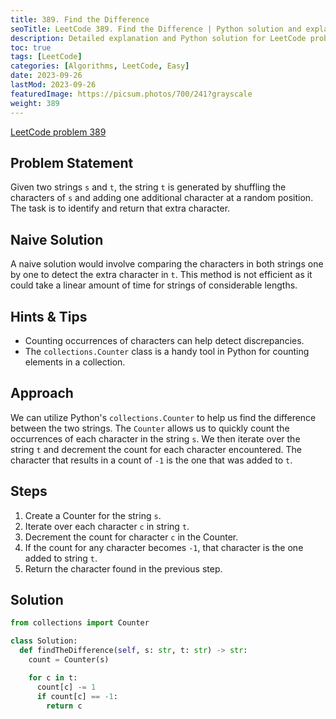 ```yaml
---
title: 389. Find the Difference
seoTitle: LeetCode 389. Find the Difference | Python solution and explanation using Counter
description: Detailed explanation and Python solution for LeetCode problem 389. Find the Difference using the `collections.Counter`.
toc: true
tags: [LeetCode]
categories: [Algorithms, LeetCode, Easy]
date: 2023-09-26
lastMod: 2023-09-26
featuredImage: https://picsum.photos/700/241?grayscale
weight: 389
---
```


[LeetCode problem 389](<https://leetcode.com/problems/find-the-difference/>)

## Problem Statement

Given two strings `s` and `t`, the string `t` is generated by shuffling the characters of `s` and adding one additional character at a random position. The task is to identify and return that extra character.

## Naive Solution

A naive solution would involve comparing the characters in both strings one by one to detect the extra character in `t`. This method is not efficient as it could take a linear amount of time for strings of considerable lengths.

## Hints & Tips

- Counting occurrences of characters can help detect discrepancies.
- The `collections.Counter` class is a handy tool in Python for counting elements in a collection.

## Approach

We can utilize Python's `collections.Counter` to help us find the difference between the two strings. The `Counter` allows us to quickly count the occurrences of each character in the string `s`. We then iterate over the string `t` and decrement the count for each character encountered. The character that results in a count of `-1` is the one that was added to `t`.

## Steps

1. Create a Counter for the string `s`.
2. Iterate over each character `c` in string `t`.
3. Decrement the count for character `c` in the Counter.
4. If the count for any character becomes `-1`, that character is the one added to string `t`.
5. Return the character found in the previous step.

## Solution

```python
from collections import Counter

class Solution:
  def findTheDifference(self, s: str, t: str) -> str:
    count = Counter(s)

    for c in t:
      count[c] -= 1
      if count[c] == -1:
        return c
```
